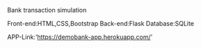 Bank transaction simulation

Front-end:HTML,CSS,Bootstrap
Back-end:Flask
Database:SQLite

APP-Link:'https://demobank-app.herokuapp.com/'
